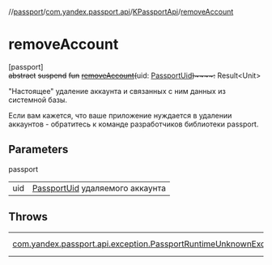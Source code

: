 //[passport](../../../index.md)/[com.yandex.passport.api](../index.md)/[KPassportApi](index.md)/[removeAccount](remove-account.md)

# removeAccount

[passport]\
~~abstract~~ ~~suspend~~ ~~fun~~ [~~removeAccount~~](remove-account.md)~~(~~uid: [PassportUid](../-passport-uid/index.md)~~)~~~~:~~ Result&lt;Unit&gt;

&quot;Настоящее&quot; удаление аккаунта и связанных с ним данных из системной базы.

Если вам кажется, что ваше приложение нуждается в удалении аккаунтов - обратитесь к команде разработчиков библиотеки passport.

## Parameters

passport

| | |
|---|---|
| uid | [PassportUid](../-passport-uid/index.md) удаляемого аккаунта |

## Throws

| | |
|---|---|
| [com.yandex.passport.api.exception.PassportRuntimeUnknownException](../../com.yandex.passport.api.exception/-passport-runtime-unknown-exception/index.md) | , PassportAccountNotFoundException |

